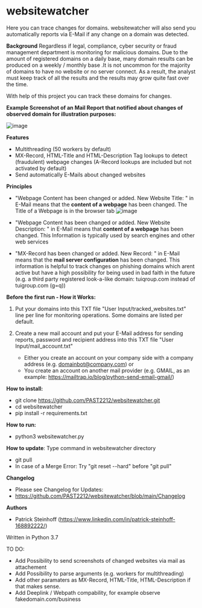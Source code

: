 # websitewatcher

Here you can trace changes for domains. websitewatcher will also send you automatically reports via E-Mail if any change on a domain was detected.

**Background**
Regardless if legal, compliance, cyber security or fraud management department is monitoring for malicious domains. Due to the amount of registered domains on a daily base, many domain results can be produced on a weekly / monthly base .It is not uncommon for the majority of domains to have no website or no server connect. As a result, the analyst must keep track of all the results and the results may grow quite fast over the time.

With help of this project you can track these domains for changes.


**Example Screenshot of an Mail Report that notified about changes of observed domain for illustration purposes:**

![image](https://github.com/PAST2212/websitewatcher/assets/124390875/d8e59195-97fb-40c2-be42-5eda7c29cf39)


**Features**
- Multithreading (50 workers by default)
- MX-Record, HTML-Title and HTML-Description Tag lookups to detect (fraudulent) webpage changes (A-Record lookups are included but not activated by default)
- Send automatically E-Mails about changed websites


**Principles**
- "Webpage Content has been changed or added. New Website Title: " in E-Mail means that the **content of a webpage** has been changed. The Title of a Webpage is in the browser tab
  ![image](https://github.com/PAST2212/websitewatcher/assets/124390875/94436f80-1a95-4727-88de-c2b933011842)

- "Webpage Content has been changed or added. New Website Description: " in E-Mail means that **content of a webpage** has been changed. This Information is typically used by search engines and other web services

- "MX-Record has been changed or added. New Record: " in E-Mail means that the **mail server configuration** has been changed. This information is helpful to track changes on phishing domains which arent active but have a high possibility for being used in bad faith in the future (e.g. a third party registered look-a-like domain: tuiqroup.com instead of tuigroup.com (g=q))


**Before the first run - How it Works:**
1. Put your domains into this TXT file "User Input/tracked_websites.txt" line per line for monitoring operations. Some domains are listed per default.

2. Create a new mail account and put your E-Mail address for sending reports, password and recipient address into this TXT file "User Input/mail_account.txt"
   - Either you create an account on your company side with a company address (e.g. domainbot@company.com) or
   - You create an account on another mail provider (e.g. GMAIL, as an example: https://mailtrap.io/blog/python-send-email-gmail/)
  

**How to install:**
- git clone https://github.com/PAST2212/websitewatcher.git
- cd websitewatcher
- pip install -r requirements.txt

**How to run:**
- python3 websitewatcher.py

**How to update**: Type command in websitewatcher directory
- git pull
- In case of a Merge Error: Try "git reset --hard" before "git pull"

**Changelog**
- Please see Changelog for Updates:
- https://github.com/PAST2212/websitewatcher/blob/main/Changelog

**Authors**
- Patrick Steinhoff (https://www.linkedin.com/in/patrick-steinhoff-168892222/)

Written in Python 3.7

TO DO:
- Add Possibility to send screenshots of changed websites via mail as attachement 
- Add Possibility to parse arguments (e.g. workers for multithreading)
- Add other paramaters as MX-Record, HTML-Title, HTML-Description if that makes sense.
- Add Deeplink / Webpath compability, for example observe fakedomain.com/business
